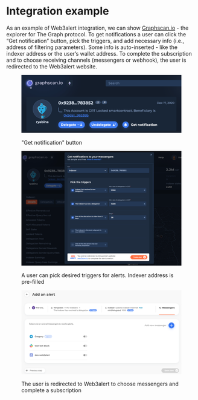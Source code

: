 # Integration example

As an example of Web3alert integration, we can show [Graphscan.io](https://next.graphscan.io/profile?id=0x9238584c74e5fa445a8f72a4d4ef4699dd783852#indexer-details) - the explorer for The Graph protocol. To get notifications a user can click the “Get notification” button, pick the triggers, and add necessary info (i.e., address of filtering parameters). Some info is auto-inserted - like the indexer address or the user’s wallet address. To complete the subscription and to choose receiving channels (messengers or webhook), the user is redirected to the Web3alert website.

<figure><img src="../.gitbook/assets/image.png" alt=""><figcaption><p>"Get notification" button </p></figcaption></figure>

<figure><img src="../.gitbook/assets/image (1).png" alt=""><figcaption><p>A user can pick desired triggers for alerts. Indexer address is pre-filled</p></figcaption></figure>

<figure><img src="../.gitbook/assets/image (2).png" alt=""><figcaption><p>The user is redirected to Web3alert to choose messengers and complete a subscription</p></figcaption></figure>
